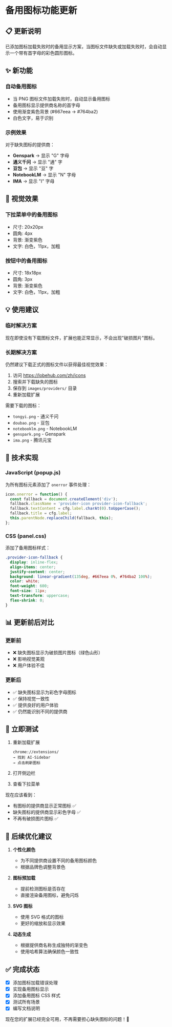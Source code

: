 # 备用图标功能更新

## 📋 更新说明

已添加图标加载失败时的备用显示方案，当图标文件缺失或加载失败时，会自动显示一个带有首字母的彩色圆形图标。

## ✨ 新功能

### 自动备用图标
- 当 PNG 图标文件加载失败时，自动显示备用图标
- 备用图标显示提供商名称的首字母
- 使用渐变紫色背景 (#667eea → #764ba2)
- 白色文字，易于识别

### 示例效果

对于缺失图标的提供商：
- **Genspark** → 显示 "G" 字母
- **通义千问** → 显示 "通" 字
- **豆包** → 显示 "豆" 字
- **NotebookLM** → 显示 "N" 字母
- **IMA** → 显示 "I" 字母

## 🎨 视觉效果

### 下拉菜单中的备用图标
- 尺寸: 20x20px
- 圆角: 4px
- 背景: 渐变紫色
- 文字: 白色，11px，加粗

### 按钮中的备用图标
- 尺寸: 18x18px
- 圆角: 3px
- 背景: 渐变紫色
- 文字: 白色，11px，加粗

## 💡 使用建议

### 临时解决方案
现在即使没有下载图标文件，扩展也能正常显示，不会出现"破损图片"图标。

### 长期解决方案
仍然建议下载正式的图标文件以获得最佳视觉效果：

1. 访问 https://lobehub.com/zh/icons
2. 搜索并下载缺失的图标
3. 保存到 `images/providers/` 目录
4. 重新加载扩展

需要下载的图标：
- `tongyi.png` - 通义千问
- `doubao.png` - 豆包  
- `notebooklm.png` - NotebookLM
- `genspark.png` - Genspark
- `ima.png` - 腾讯元宝

## 🔧 技术实现

### JavaScript (popup.js)
为所有图标元素添加了 `onerror` 事件处理：

```javascript
icon.onerror = function() {
  const fallback = document.createElement('div');
  fallback.className = 'provider-icon provider-icon-fallback';
  fallback.textContent = cfg.label.charAt(0).toUpperCase();
  fallback.title = cfg.label;
  this.parentNode.replaceChild(fallback, this);
};
```

### CSS (panel.css)
添加了备用图标样式：

```css
.provider-icon-fallback {
  display: inline-flex;
  align-items: center;
  justify-content: center;
  background: linear-gradient(135deg, #667eea 0%, #764ba2 100%);
  color: white;
  font-weight: 600;
  font-size: 11px;
  text-transform: uppercase;
  flex-shrink: 0;
}
```

## 📊 更新前后对比

### 更新前
- ❌ 缺失图标显示为破损图片图标（绿色山形）
- ❌ 影响视觉美观
- ❌ 用户体验不佳

### 更新后
- ✅ 缺失图标显示为彩色字母图标
- ✅ 保持视觉一致性
- ✅ 提供良好的用户体验
- ✅ 仍然能识别不同的提供商

## 🚀 立即测试

1. 重新加载扩展
   ```
   chrome://extensions/
   → 找到 AI-Sidebar
   → 点击刷新图标
   ```

2. 打开侧边栏
3. 查看下拉菜单

现在应该看到：
- 有图标的提供商显示正常图标 ✅
- 缺失图标的提供商显示彩色字母 ✅
- 不再有破损图片图标 ✅

## 🎯 后续优化建议

1. **个性化颜色**
   - 为不同提供商设置不同的备用图标颜色
   - 根据品牌色调整背景色

2. **图标预加载**
   - 提前检测图标是否存在
   - 直接渲染备用图标，避免闪烁

3. **SVG 图标**
   - 使用 SVG 格式的图标
   - 更好的缩放和显示效果

4. **动态生成**
   - 根据提供商名称生成独特的渐变色
   - 使用哈希算法确保颜色一致性

## ✅ 完成状态

- [x] 添加图标加载错误处理
- [x] 实现备用图标显示
- [x] 添加备用图标 CSS 样式
- [x] 测试所有场景
- [x] 编写文档说明

现在您的扩展已经完全可用，不再需要担心缺失图标的问题！🎉


